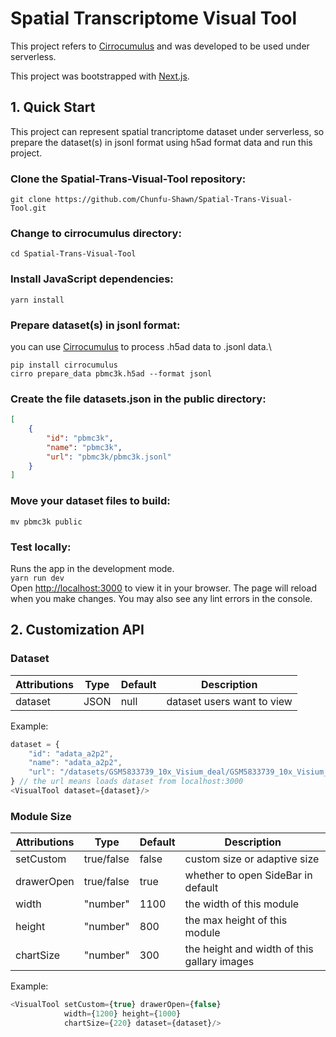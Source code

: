 # Spatial Transcriptome Visual Tool

This project refers to [Cirrocumulus](https://github.com/lilab-bcb/cirrocumulus) and was developed 
to be used under serverless.

This project was bootstrapped with [Next.js](https://github.com/vercel/next.js).

## 1. Quick Start
This project can represent spatial trancriptome dataset under serverless, so prepare the dataset(s) in jsonl format using
h5ad format data and run this project.

### Clone the Spatial-Trans-Visual-Tool repository:
`git clone https://github.com/Chunfu-Shawn/Spatial-Trans-Visual-Tool.git`
###  Change to cirrocumulus directory:
`cd Spatial-Trans-Visual-Tool`
### Install JavaScript dependencies:
`yarn install`
### Prepare dataset(s) in jsonl format:
you can use [Cirrocumulus](https://github.com/lilab-bcb/cirrocumulus) to process .h5ad data to .jsonl data.\
```
pip install cirrocumulus
cirro prepare_data pbmc3k.h5ad --format jsonl
```
### Create the file datasets.json in the public directory:
```json lines
[
    {
        "id": "pbmc3k",
        "name": "pbmc3k",
        "url": "pbmc3k/pbmc3k.jsonl"
    }
]
```
### Move your dataset files to build:
`mv pbmc3k public`
### Test locally:
Runs the app in the development mode.\
`yarn run dev`\
Open [http://localhost:3000](http://localhost:3000) to view it in your browser. The page will reload when you make changes.
You may also see any lint errors in the console.


## 2. Customization API
### Dataset
| Attributions | Type | Default | Description                |
|--------------|------|-------|----------------------------|
| dataset      | JSON | null  | dataset users want to view |

Example:
```javascript
dataset = {
    "id": "adata_a2p2",
    "name": "adata_a2p2",
    "url": "/datasets/GSM5833739_10x_Visium_deal/GSM5833739_10x_Visium_deal.jsonl"
} // the url means loads dataset from localhost:3000
<VisualTool dataset={dataset}/>
```

### Module Size
| Attributions | Type      | Default | Description                                 |
|--------------|-----------|---------|---------------------------------------------|
| setCustom    | true/false | false   | custom size or adaptive size                |
| drawerOpen       | true/false | true    | whether to open SideBar in default          |
| width        | "number"  | 1100    | the width of this module                    |
| height       | "number" | 800     | the max height of this module               |
| chartSize       | "number" | 300     | the height and width of this gallary images |

Example:
```javascript
<VisualTool setCustom={true} drawerOpen={false}
            width={1200} height={1000}
            chartSize={220} dataset={dataset}/>
```
